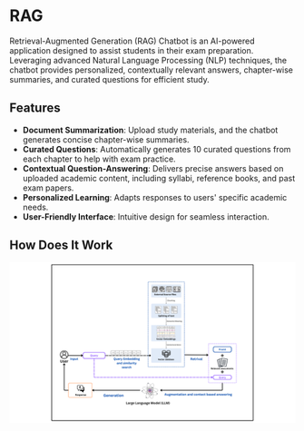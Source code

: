 # RAG

Retrieval-Augmented Generation (RAG) Chatbot is an AI-powered application designed to assist students in their exam preparation. Leveraging advanced Natural Language Processing (NLP) techniques, the chatbot provides personalized, contextually relevant answers, chapter-wise summaries, and curated questions for efficient study.

## Features

- **Document Summarization**: Upload study materials, and the chatbot generates concise chapter-wise summaries.
- **Curated Questions**: Automatically generates 10 curated questions from each chapter to help with exam practice.
- **Contextual Question-Answering**: Delivers precise answers based on uploaded academic content, including syllabi, reference books, and past exam papers.
- **Personalized Learning**: Adapts responses to users' specific academic needs.
- **User-Friendly Interface**: Intuitive design for seamless interaction.

## How Does It Work

![RAG Workflow Diagram](RAG/rag-diagram.png)
